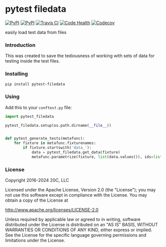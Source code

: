 
# pytest filedata

[![PyPI](https://img.shields.io/pypi/v/pytest-filedata.svg?maxAge=3600)](https://pypi.python.org/pypi/pytest-filedata)
[![PyPI](https://img.shields.io/pypi/pyversions/pytest-filedata.svg?maxAge=3600)](https://pypi.python.org/pypi/pytest-filedata)
[![Travis CI](https://img.shields.io/travis/20c/pytest-filedata.svg?maxAge=3600)](https://travis-ci.org/20c/pytest-filedata)
[![Code Health](https://landscape.io/github/20c/pytest-filedata/master/landscape.svg?style=flat)](https://landscape.io/github/20c/pytest-filedata/master)
[![Codecov](https://img.shields.io/codecov/c/github/20c/pytest-filedata/master.svg?maxAge=3600)](https://codecov.io/github/20c/pytest-filedata)

easily load test data from files

### Introduction

This was created to save the tediousness of working with sets of data for
testing inside the test files.

### Installing

```sh
pip install pytest-filedata
```

### Using

Add this to your `conftest.py` file:

```python
import pytest_filedata

pytest_filedata.setup(os.path.dirname(__file__))


def pytest_generate_tests(metafunc):
    for fixture in metafunc.fixturenames:
        if fixture.startswith('data_'):
            data = pytest_filedata.get_data(fixture)
            metafunc.parametrize(fixture, list(data.values()), ids=list(data.keys()))
```


### License

Copyright 2016-2024 20C, LLC

Licensed under the Apache License, Version 2.0 (the "License");
you may not use this software except in compliance with the License.
You may obtain a copy of the License at

   http://www.apache.org/licenses/LICENSE-2.0

Unless required by applicable law or agreed to in writing, software
distributed under the License is distributed on an "AS IS" BASIS,
WITHOUT WARRANTIES OR CONDITIONS OF ANY KIND, either express or implied.
See the License for the specific language governing permissions and
limitations under the License.
